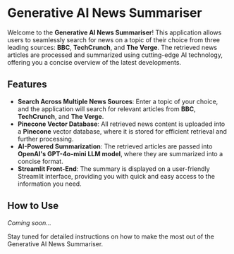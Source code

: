# Generative AI News Summariser

Welcome to the **Generative AI News Summariser**! This application allows users to seamlessly search for news on a topic of their choice from three leading sources: **BBC**, **TechCrunch**, and **The Verge**. The retrieved news articles are processed and summarized using cutting-edge AI technology, offering you a concise overview of the latest developments.

## Features

- **Search Across Multiple News Sources**: Enter a topic of your choice, and the application will search for relevant articles from **BBC**, **TechCrunch**, and **The Verge**.
- **Pinecone Vector Database**: All retrieved news content is uploaded into a **Pinecone** vector database, where it is stored for efficient retrieval and further processing.
- **AI-Powered Summarization**: The retrieved articles are passed into **OpenAI's GPT-4o-mini LLM model**, where they are summarized into a concise format.
- **Streamlit Front-End**: The summary is displayed on a user-friendly Streamlit interface, providing you with quick and easy access to the information you need.

## How to Use

_Coming soon..._

Stay tuned for detailed instructions on how to make the most out of the Generative AI News Summariser.
